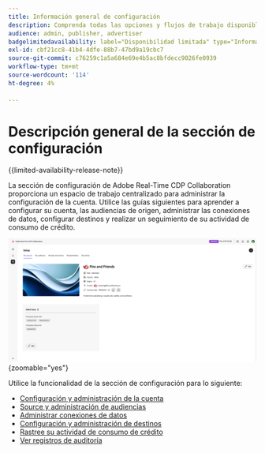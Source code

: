 ```yaml
---
title: Información general de configuración
description: Comprenda todas las opciones y flujos de trabajo disponibles en la sección de configuración de Adobe Real-Time CDP Collaboration
audience: admin, publisher, advertiser
badgelimitedavailability: label="Disponibilidad limitada" type="Informative" url="https://helpx.adobe.com/legal/product-descriptions/real-time-customer-data-platform-collaboration.html newtab=true"
exl-id: cbf21cc8-41b4-4dfe-88b7-47bd9a19cbc7
source-git-commit: c76259c1a5a684e69e4b5ac8bfdecc9026fe0939
workflow-type: tm+mt
source-wordcount: '114'
ht-degree: 4%

---
```


# Descripción general de la sección de configuración

{{limited-availability-release-note}}

La sección de configuración de Adobe Real-Time CDP Collaboration proporciona un espacio de trabajo centralizado para administrar la configuración de la cuenta. Utilice las guías siguientes para aprender a configurar su cuenta, las audiencias de origen, administrar las conexiones de datos, configurar destinos y realizar un seguimiento de su actividad de consumo de crédito.

![Espacio de trabajo de configuración de una cuenta, que ofrece una descripción general de su configuración actual.](/help/assets/setup/overview.png){zoomable="yes"}

Utilice la funcionalidad de la sección de configuración para lo siguiente:

* [Configuración y administración de la cuenta](/help/guide/setup/onboard-account.md)
* [Source y administración de audiencias](/help/guide/setup/onboard-audiences.md)
* [Administrar conexiones de datos](/help/guide/setup/manage-data-connection.md)
* [Configuración y administración de destinos](/help/guide/setup/manage-destinations.md)
* [Rastree su actividad de consumo de crédito](/help/guide/setup/my-activity.md)
* [Ver registros de auditoría](/help/guide/setup/audit-logs.md)
